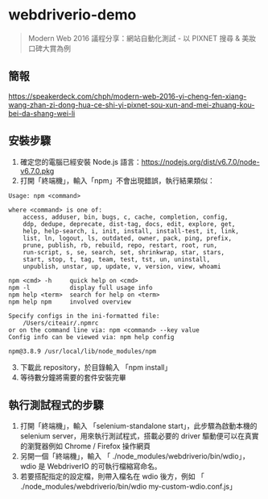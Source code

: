# webdriverio-demo

> Modern Web 2016 議程分享：網站自動化測試 - 以 PIXNET 搜尋 & 美妝口碑大賞為例

## 簡報
https://speakerdeck.com/chph/modern-web-2016-yi-cheng-fen-xiang-wang-zhan-zi-dong-hua-ce-shi-yi-pixnet-sou-xun-and-mei-zhuang-kou-bei-da-shang-wei-li

## 安裝步驟
1. 確定您的電腦已經安裝 Node.js 語言：https://nodejs.org/dist/v6.7.0/node-v6.7.0.pkg
2. 打開「終端機」，輸入「npm」不會出現錯誤，執行結果類似：
```
Usage: npm <command>

where <command> is one of:
    access, adduser, bin, bugs, c, cache, completion, config,
    ddp, dedupe, deprecate, dist-tag, docs, edit, explore, get,
    help, help-search, i, init, install, install-test, it, link,
    list, ln, logout, ls, outdated, owner, pack, ping, prefix,
    prune, publish, rb, rebuild, repo, restart, root, run,
    run-script, s, se, search, set, shrinkwrap, star, stars,
    start, stop, t, tag, team, test, tst, un, uninstall,
    unpublish, unstar, up, update, v, version, view, whoami

npm <cmd> -h     quick help on <cmd>
npm -l           display full usage info
npm help <term>  search for help on <term>
npm help npm     involved overview

Specify configs in the ini-formatted file:
    /Users/citeair/.npmrc
or on the command line via: npm <command> --key value
Config info can be viewed via: npm help config

npm@3.8.9 /usr/local/lib/node_modules/npm
```
3. 下載此 repository，於目錄輸入 「npm install」
4. 等待數分鐘將需要的套件安裝完畢

## 執行測試程式的步驟
1. 打開「終端機」，輸入 「selenium-standalone start」，此步驟為啟動本機的 selenium server，用來執行測試程式，搭載必要的 driver 驅動便可以在真實的瀏覽器例如 Chrome / Firefox 操作網頁
2. 另開一個「終端機」，輸入 「 ./node_modules/webdriverio/bin/wdio」，wdio 是 WebdriverIO 的可執行檔縮寫命名。
3. 若要搭配指定的設定檔，則帶入檔名在 wdio 後方，例如 「 ./node_modules/webdriverio/bin/wdio my-custom-wdio.conf.js」 
